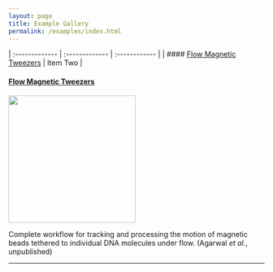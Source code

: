 ```yaml
---
layout: page
title: Example Gallery
permalink: /examples/index.html
---
```


| :------------- | :------------- | :------------ |
| #### [Flow Magnetic Tweezers](https://duderstadt-lab.github.io/mars-docs/examples/flow-Magnetic-Tweezers/)      | Item Two       |


#### [Flow Magnetic Tweezers](flow-Magnetic-Tweezers)

<img align='center' src='{{site.baseurl}}/examples/img/index/img1.png' width='250' />


Complete workflow for tracking and processing the motion of magnetic beads tethered to individual DNA molecules under flow. (Agarwal _et al._, unpublished)


---
